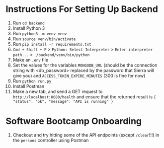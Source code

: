 # Instructions For Setting Up Backend

1. Run ```cd backend```
2. Install Python 3
3. Run ```python3 -m venv venv```
4. Run ```source venv/bin/activate```
5. Run ```pip install -r requirements.txt```
6. ```Cmd + Shift + P``` > ```Python: Select Interpreter``` > ```Enter interpreter path...``` > ```./backend/venv/bin/python```
7. Make an ```.env``` file
8. Set the values for the variables ```MONGODB_URL``` (should be the connection string with <db_password> replaced by the password that Sierra will give you) and ```ACCESS_TOKEN_EXPIRE_MINUTES``` (300 is fine for now)
9. Run ```python run.py```
10. Install Postman
11. Make a new tab, and send a GET request to ```http://localhost:8080/health``` and ensure that the returned result is ```{
    "status": "ok",
    "message": "API is running"
}```

# Software Bootcamp Onboarding

1. Checkout and try hitting some of the API endpoints (except ```/clear```!!!) in the ```persons``` controller using Postman